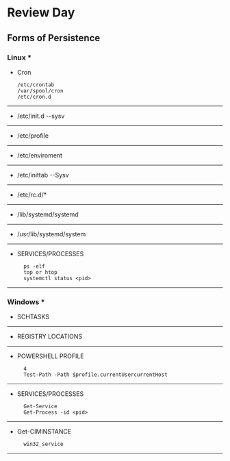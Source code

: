 # Review Day
## Forms of Persistence
### Linux *
- Cron

      /etc/crontab
      /var/spool/cron
      /etc/cron.d
________________________________________________________________________________________________________________________________________
- /etc/init.d --sysv
________________________________________________________________________________________________________________________________________
- /etc/profile
________________________________________________________________________________________________________________________________________
- /etc/enviroment
________________________________________________________________________________________________________________________________________
- /etc/inittab --Sysv
________________________________________________________________________________________________________________________________________
- /etc/rc.d/*
________________________________________________________________________________________________________________________________________
- /lib/systemd/systemd
________________________________________________________________________________________________________________________________________
- /usr/lib/systemd/system
________________________________________________________________________________________________________________________________________
- SERVICES/PROCESSES

        ps -elf
        top or htop
        systemctl status <pid>
________________________________________________________________________________________________________________________________________
### Windows *
- SCHTASKS
________________________________________________________________________________________________________________________________________
- REGISTRY LOCATIONS
________________________________________________________________________________________________________________________________________
- POWERSHELL PROFILE

        4
        Test-Path -Path $profile.currentUsercurrentHost
________________________________________________________________________________________________________________________________________
- SERVICES/PROCESSES

        Get-Service
        Get-Process -id <pid>
________________________________________________________________________________________________________________________________________
- Get-CIMINSTANCE

        win32_service
________________________________________________________________________________________________________________________________________

